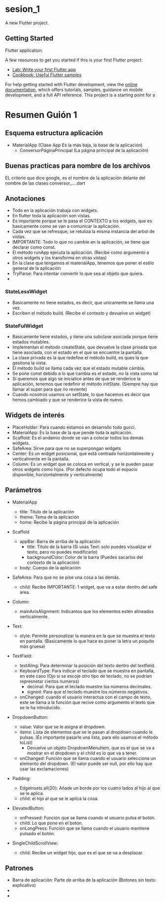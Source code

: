 # sesion_1

A new Flutter project.

## Getting Started
Flutter application.

A few resources to get you started if this is your first Flutter project:

- [Lab: Write your first Flutter app](https://docs.flutter.dev/get-started/codelab)
- [Cookbook: Useful Flutter samples](https://docs.flutter.dev/cookbook)

For help getting started with Flutter development, view the
[online documentation](https://docs.flutter.dev/), which offers tutorials,
samples, guidance on mobile development, and a full API reference.
This project is a starting point for a

# Resumen Guión 1

## Esquema estructura aplicación
- MaterialApp (Clase App Es la más baja, la base de la aplicación)
  - ConversorPáginaPrincipal (La página principal de la aplicación)

## Buenas practicas para nombre de los archivos
EL criterio que dice google, es el nombre de la aplicación delante del nombre de las clases conversor_....dart

## Anotaciones
- Todo en la aplicación trabaja con widgets.
- En flutter toda la aplicación son vistas.
- Es importante porque se le pasa el CONTEXTO a los widgets, que es basicamente como se van a comunicar la aplicación.
- Cada vez que se refresque, se retuliza la misma instancia del arbol de vistas.
- IMPORTANTE: Todo lo que no cambie en la aplicación, se tiene que declarar como const.
- El método runApp ejecuta la aplicación. (Recibe como argumento a otros widgets y los transforma en otras vistas)
- En la clase que tengamos el materialApp, tenemos que poner el estilo general de la aplicación
- TryParse: Para intentar convertir lo que sea al objeto que quiera.
- 

### StateLessWidget
- Basicamente no tiene estados, es decir, que unicamente se llama una vez.
- Escriben el método build. (Recibe el contexto y devuelve un widget)

### StateFulWidget
- Basicamente tiene estados, y tiene una subclase asociada porque tiene estados mutables.
- Implementan el método createState, que devuelve la clase privada que tiene asociada, con el estado en el que se encuentre la pantalla.
- La clase privada es la que redefine el método build, es ques la que gestiona la vista. 
- El método build se llama cada vez que el estado mutable cámbia.
- Se pone const debido a lo que cambia es el estado, no la vista como tal
- Si queremos que algo se inicialice antes de que se renderice la aplicación, tenemos que redefinir el método initState. (Siempre hay que llamar al super para que no reviente)
- Cuando nosotros usamos un setState, lo que hacemos es decir que hemos cambiado y que se renderice la vista de nuevo.


## Widgets de interés
- PlaceHolder: Para cuando estamos en desarrollo todo gucci.
- MaterialApp: Es la base de la que pende toda la aplicación.
- Scaffold: Es el andamio donde se van a colocar todos los demás widgets.
- SafeArea: Sirve para que no se superpongan widgets
- Center: Es un widget posicional, que está centrado horizontalmente y verticalmente en la pantalla.
- Column: Es un widget que se coloca en vertical, y se le pueden pasar otros widgets como hijos. (Por defecto ocupa todo el espacio disponible, horizontalmente y verticalmente)

## Parámetros
- MaterialApp
  - title: Titulo de la aplicación
  - theme: Tema de la aplicación
  - home: Recibe la página principal de la aplicación

- Scaffold
  - appBar: Barra de arriba de la aplicación
    - title: Titulo de la barra (Si usas Text: solo puedes visualizar el texto, pero no puedes modificarlo)
    - backgroundColor: Color de la barra (Puedes sacarlos del contexto de la aplicación)
  - body: Cuerpo de la aplicación

- SafeArea: Para que no se pise una cosa a las demás.
  - child: Recibe IMPORTANTE: 1 widget, que va a estar dentro del safe area.

- Column:
  - mainAxisAlignment: Indicamos que los elementos estén alineados verticalmente.

- Text:
  - style: Permite personalizar la manéra en la que se muestra el texto en pantalla. (Basicamente lo que hace es poner la letra un poquito más gruesa)

- TextField: 
  - textAling: Para determinar la posición del texto dentro del textfield.
  - KeyboardType: Para indicar el teclado que se muestra en pantalla, en este caso (Ojo si se escoje otro tipo de teclado, no se podrian represnetar ciertos numeros)
    - decimal: Para que el teclado muestre los números decimales.
    - signed: Para que el teclado muestre los números negativos.
  - onChanged: cuando el usuario interactua con el campo de texto, este se llama a la función que recive como argumento el texto que se le ha introducido.

- DropdownButton:
  - value: Valor que se le asigna al dropdown.
  - items: Lista de elementos que se le pasan al dropdown cuando le pulsas. (Es importante pasarle una lista, para ello usamos el método toList)
    - Devuelve un objeto DropdownMenuItem, que es el que se va a mostrar en el dropdown y el child es lo que va a tener.
  - onChanged: Función que se llama cuando el usuario selecciona un elemento del dropdown. (El valor puede ser null, por ello hay que usar las exclamaciones)

- Padding: 
  - EdgeInsets.all(20): Añade un borde por los cuatro lados al hijo al que se le aplica.
  - child: el hijo al que se le aplica la cosa.

- ElevatedButton:
  - onPressed: Función que se llama cuando el usuario pulsa el botón.
  - child: Lo que pone en el boton.
  - onLongPress: Función que se llama cuando el usuario mantiene pulsado el botón.

- SingleChildScrollView:
  - child: Recibe un widget hijo, que es el que se va a desplazar.

## Patrones
- Barra de aplicación: Parte de arriba de la aplicación (Botones sin texto explicativo)
- 
- 

